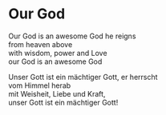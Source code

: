 # Our God

Our God is an awesome God he reigns   
from heaven above  
with wisdom, power and Love  
our God is an awesome God

Unser Gott ist ein mächtiger Gott, er herrscht  
vom Himmel herab  
mit Weisheit, Liebe und Kraft,   
unser Gott ist ein mächtiger Gott!
